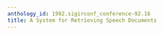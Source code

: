 ```yaml
---
anthology_id: 1992.sigirconf_conference-92.16
title: A System for Retrieving Speech Documents
---
```

